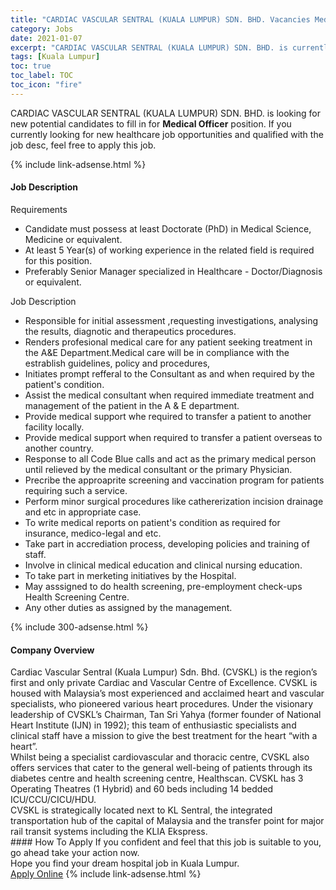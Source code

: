 ```yaml
---
title: "CARDIAC VASCULAR SENTRAL (KUALA LUMPUR) SDN. BHD. Vacancies Medical Officer" 
category: Jobs 
date: 2021-01-07 
excerpt: "CARDIAC VASCULAR SENTRAL (KUALA LUMPUR) SDN. BHD. is currently looking for suitable person to fill in the Medical Officer which positioned at Kuala Lumpur" 
tags: [Kuala Lumpur] 
toc: true 
toc_label: TOC 
toc_icon: "fire" 
--- 
```


<p>CARDIAC VASCULAR SENTRAL (KUALA LUMPUR) SDN. BHD. is looking for new potential candidates to fill in for <b>Medical Officer</b> position. If you currently looking for new healthcare job opportunities and qualified with the job desc, feel free to apply this job.
</p>{% include link-adsense.html %} 
<div><div><h4>Job Description</h4></div><div><div><span><div><p>Requirements&#160;</p><ul><li>Candidate must possess at least Doctorate (PhD) in Medical Science, Medicine or equivalent.</li><li>At least 5&#160;Year(s) of working experience in the related field is required for this position.</li><li>Preferably Senior Manager specialized in Healthcare - Doctor/Diagnosis or equivalent.</li></ul><p>Job Description</p><ul><li>Responsible for initial assessment ,requesting investigations, analysing the results, diagnotic and therapeutics procedures.</li><li>Renders profesional medical care for any patient seeking treatment in the A&amp;E Department.Medical care will be in compliance with the estrablish guidelines, policy and procedures,</li><li>Initiates prompt refferal to the Consultant as and when required by the patient's condition.</li><li>Assist the medical consultant when required immediate treatment and management of the patient in the A &amp; E department.</li><li>Provide medical support whe required to transfer a patient to another facility locally.</li><li>Provide medical support when required to transfer a patient overseas to another country.</li><li>Response to all Code Blue calls and act as the primary medical person until relieved by the medical consultant or the primary Physician.&#160;</li><li>Precribe the approaprite screening and vaccination program for patients requiring such a service.</li><li>Perform minor surgical procedures like cathererization incision drainage and etc in appropriate case.</li><li>To write medical reports on patient's condition as required for insurance, medico-legal and etc.</li><li>Take part in accrediation process, developing policies and training of staff.</li><li>Involve in clinical medical education and clinical nursing education.</li><li>To take part in merketing initiatives by the Hospital.</li><li>May asssigned to do health screening, pre-employment check-ups Health Screening Centre.</li><li>Any other duties as assigned by the management.</li></ul></div></span></div></div></div> 
{% include 300-adsense.html %} 
<div><div><h4>Company Overview</h4></div><div><div><span><div><div>Cardiac Vascular Sentral (Kuala Lumpur) Sdn. Bhd. (CVSKL) is the region&#8217;s first and only private Cardiac and Vascular Centre of Excellence. CVSKL is housed with Malaysia&#8217;s most experienced and acclaimed heart and vascular specialists, who&#160;pioneered various heart procedures. Under the visionary leadership of CVSKL&#8217;s Chairman, Tan Sri Yahya (former founder of National Heart Institute (IJN) in 1992); this team of enthusiastic specialists and clinical staff have a mission to give the best treatment for the heart &#8220;with a heart&#8221;.</div>
<div>Whilst being a specialist cardiovascular and thoracic centre, CVSKL also offers services that cater to the general well-being of patients through its diabetes centre and health screening centre, Healthscan. CVSKL has 3 Operating Theatres (1 Hybrid) and 60 beds including 14 bedded ICU/CCU/CICU/HDU.</div>
<div>CVSKL is strategically located next to KL Sentral, the integrated transportation hub of the capital of Malaysia and the transfer point for major rail transit systems including the KLIA Ekspress.</div></div></span></div></div></div> 
#### How To Apply 
If you confident and feel that this job is suitable to you, go ahead take your action now. <br/> 
Hope you find your dream hospital job in Kuala Lumpur. <br/> 
<a href="https://www.jobstreet.com.my/en/job/medical-officer-4458972?jobId=jobstreet-my-job-4458972&sectionRank=5&token=0~dfa4c637-6b54-4bab-a71f-b4ca15c802fd&fr=SRP%20View%20In%20New%20Ta" class="btn btn--warning" target="_blank" rel="nofollow noopenner">Apply Online</a> 
{% include link-adsense.html %} 